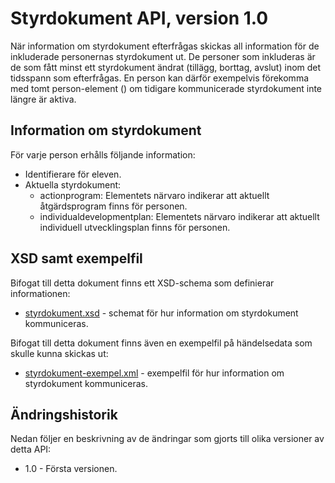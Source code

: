Styrdokument API, version 1.0
=============================
När information om styrdokument efterfrågas skickas all information för de inkluderade personernas styrdokument ut. De personer som inkluderas är de som fått minst ett styrdokument ändrat (tillägg, borttag, avslut) inom det tidsspann som efterfrågas. En person kan därför exempelvis förekomma med tomt person-element (<person id="..." />) om tidigare kommunicerade styrdokument inte längre är aktiva.

Information om styrdokument
---------------------------
För varje person erhålls följande information:

- Identifierare för eleven.
- Aktuella styrdokument:
  - actionprogram: Elementets närvaro indikerar att aktuellt åtgärdsprogram finns för personen.
  - individualdevelopmentplan: Elementets närvaro indikerar att aktuellt individuell utvecklingsplan finns för personen.

XSD samt exempelfil
-------------------
Bifogat till detta dokument finns ett XSD-schema som definierar informationen:
- [styrdokument.xsd](styrdokument.xsd) - schemat för hur information om styrdokument kommuniceras.

Bifogat till detta dokument finns även en exempelfil på händelsedata som skulle kunna skickas ut:
- [styrdokument-exempel.xml](styrdokument-exempel.xml) - exempelfil för hur information om styrdokument kommuniceras.

Ändringshistorik
----------------
Nedan följer en beskrivning av de ändringar som gjorts till olika versioner av detta API:
- 1.0 - Första versionen.
 
